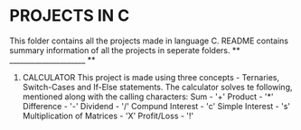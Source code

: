 # PROJECTS IN C
This folder contains all the projects made in
language C. README contains summary information
of all the projects in seperate folders.
** _____________________ **

1. CALCULATOR
This project is made using three concepts - Ternaries, 
Switch-Cases and If-Else statements.
The calculator solves te following, mentioned along with
the calling characters:
Sum - '+'
Product - '*'
Difference - '-'
Dividend - '/'
Compund Interest - 'c'
Simple Interest - 's'
Multiplication of Matrices - 'X'
Profit/Loss - '!'

